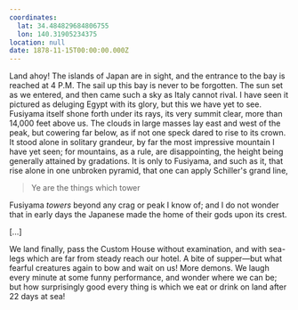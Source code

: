 ```yaml
---
coordinates:
  lat: 34.484829684806755
  lon: 140.31905234375
location: null
date: 1878-11-15T00:00:00.000Z
---
```


Land ahoy! The islands of Japan are in sight, and the entrance to the bay is reached at 4 P.M. The sail up this bay is never to be forgotten. The sun set as we entered, and then came such a sky as Italy cannot rival. I have seen it pictured as deluging Egypt with its glory, but this we have yet to see. Fusiyama itself shone forth under its rays, its very summit clear, more than 14,000 feet above us. The clouds in large masses lay east and west of the peak, but cowering far below, as if not one speck dared to rise to its crown. It stood alone in solitary grandeur, by far the most impressive mountain I have yet seen; for mountains, as a rule, are disappointing, the height being generally attained by gradations. It is only to Fusiyama, and such as it, that rise alone in one unbroken pyramid, that one can apply Schiller's grand line,

> Ye are the things which tower

Fusiyama _towers_ beyond any crag or peak I know of; and I do not wonder that in early days the Japanese made the home of their gods upon its crest.

\[...\]

We land finally, pass the Custom House without examination, and with sea-legs which are far from steady reach our hotel. A bite of supper—but what fearful creatures again to bow and wait on us! More demons. We laugh every minute at some funny performance, and wonder where we can be; but how surprisingly good every thing is which we eat or drink on land after 22 days at sea!
